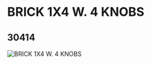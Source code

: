 # BRICK 1X4 W. 4 KNOBS
## 30414
![BRICK 1X4 W. 4 KNOBS](https://lc-www-live-s.legocdn.com/media/bricks/5/2/4141467.jpg)